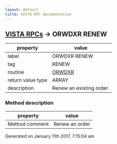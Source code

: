 ```yaml
---
layout: default
title: VISTA RPC documentation
---
```




## [VISTA RPCs](TableOfContent.md) &#8594; ORWDXR RENEW 

 property | value 
--- | --- 
 label | ORWDXR RENEW
 tag | RENEW
 routine | [ORWDXR](http://code.osehra.org/dox/Routine_ORWDXR_source.html)
 return value type | ARRAY
 description | Renew an existing order.


### Method description

 property | value 
--- | --- 
 Method comment | Renew an order




 Generated on January 11th 2017, 7:15:04 am